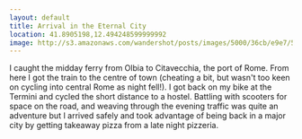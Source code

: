 ```yaml
---
layout: default
title: Arrival in the Eternal City
location: 41.8905198,12.494248599999992
image: http://s3.amazonaws.com/wandershot/posts/images/5000/36cb/e9e7/5500/0200/007e/original/7-11.jpg?1342191307
---
```

I caught the midday ferry from Olbia to Citavecchia, the port of Rome. From here I got the train to the centre of town (cheating a bit, but wasn't too keen on cycling into central Rome as night fell!). I got back on my bike at the Termini and cycled the short distance to a hostel. Battling with scooters for space on the road, and weaving through the evening traffic was quite an adventure but I arrived safely and took advantage of being back in a major city by getting takeaway pizza from a late night pizzeria.